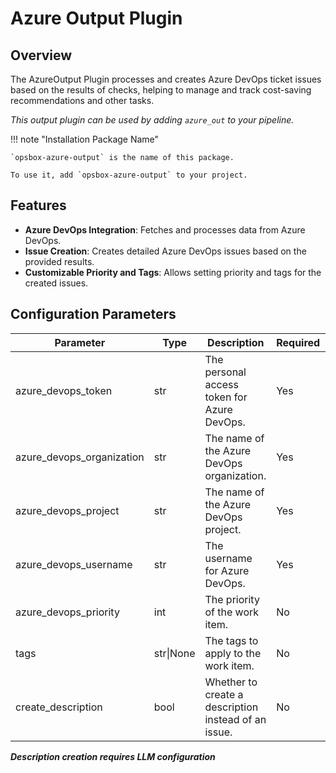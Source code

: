 # Azure Output Plugin

## Overview

The AzureOutput Plugin processes and creates Azure DevOps ticket issues based on the results of checks, helping to manage and track cost-saving recommendations and other tasks.

*This output plugin can be used by adding `azure_out` to your pipeline.*

!!! note "Installation Package Name"

    `opsbox-azure-output` is the name of this package.

    To use it, add `opsbox-azure-output` to your project.

## Features

- **Azure DevOps Integration**: Fetches and processes data from Azure DevOps.
- **Issue Creation**: Creates detailed Azure DevOps issues based on the provided results.
- **Customizable Priority and Tags**: Allows setting priority and tags for the created issues.

## Configuration Parameters

| Parameter                  | Type    | Description                                           | Required | Default |
|----------------------------|---------|-------------------------------------------------------|----------|---------|
| azure_devops_token         | str     | The personal access token for Azure DevOps.           | Yes      | -       |
| azure_devops_organization  | str     | The name of the Azure DevOps organization.            | Yes      | -       |
| azure_devops_project       | str     | The name of the Azure DevOps project.                 | Yes      | -       |
| azure_devops_username      | str     | The username for Azure DevOps.                        | Yes      | -       |
| azure_devops_priority      | int     | The priority of the work item.                        | No       | 4       |
| tags                       | str\|None | The tags to apply to the work item.                   | No       | None    |
| create_description         | bool    | Whether to create a description instead of an issue.  | No       | False   |

***Description creation requires LLM configuration***